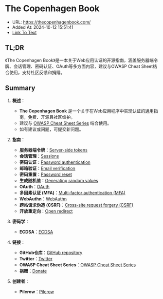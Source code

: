 # The Copenhagen Book
- URL: https://thecopenhagenbook.com/
- Added At: 2024-10-12 15:51:41
- [Link To Text](2024-10-12-the-copenhagen-book_raw.md)

## TL;DR
《The Copenhagen Book》是一本关于Web应用认证的开源指南，涵盖服务器端令牌、会话管理、密码认证、OAuth等多方面内容，建议与OWASP Cheat Sheet结合使用，支持社区反馈和捐赠。

## Summary
1. **概述**：
   - **The Copenhagen Book** 是一个关于在Web应用程序中实现认证的通用指南，免费、开源且社区维护。
   - 建议与 [OWASP Cheat Sheet Series](https://cheatsheetseries.owasp.org/index.html) 结合使用。
   - 如有建议或问题，可提交新问题。

2. **指南**：
   - **服务器端令牌**：[Server-side tokens](https://thecopenhagenbook.com/server-side-tokens)
   - **会话管理**：[Sessions](https://thecopenhagenbook.com/sessions)
   - **密码认证**：[Password authentication](https://thecopenhagenbook.com/password-authentication)
   - **邮箱验证**：[Email verification](https://thecopenhagenbook.com/email-verification)
   - **密码重置**：[Password reset](https://thecopenhagenbook.com/password-reset)
   - **生成随机值**：[Generating random values](https://thecopenhagenbook.com/random-values)
   - **OAuth**：[OAuth](https://thecopenhagenbook.com/oauth)
   - **多因素认证 (MFA)**：[Multi-factor authentication (MFA)](https://thecopenhagenbook.com/mfa)
   - **WebAuthn**：[WebAuthn](https://thecopenhagenbook.com/webauthn)
   - **跨站请求伪造 (CSRF)**：[Cross-site request forgery (CSRF)](https://thecopenhagenbook.com/csrf)
   - **开放重定向**：[Open redirect](https://thecopenhagenbook.com/open-redirect)

3. **密码学**：
   - **ECDSA**：[ECDSA](https://thecopenhagenbook.com/cryptography/ecdsa)

4. **链接**：
   - **GitHub仓库**：[GitHub repository](https://github.com/pilcrowonpaper/copenhagen)
   - **Twitter**：[Twitter](https://twitter.com/pilcrowonpaper)
   - **OWASP Cheat Sheet Series**：[OWASP Cheat Sheet Series](https://cheatsheetseries.owasp.org/)
   - **捐赠**：[Donate](https://github.com/sponsors/pilcrowOnPaper)

5. **创建者**：
   - **Pilcrow**：[Pilcrow](https://github.com/pilcrowOnPaper)
